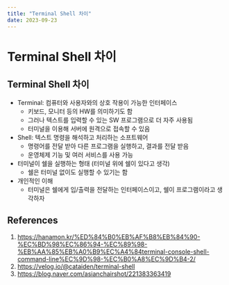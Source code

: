 ```yaml
---
title: "Terminal Shell 차이"
date: 2023-09-23
---
```


# Terminal Shell 차이

## Terminal Shell 차이

- Terminal: 컴퓨터와 사용자와의 상호 작용이 가능한 인터페이스
  - 키보드, 모니터 등의 HW를 의미하기도 함
  - 그러나 텍스트를 입력할 수 있는 SW 프로그램으로 더 자주 사용됨
  - 터미널을 이용해 서버에 원격으로 접속할 수 있음
- Shell: 텍스트 명령을 해석하고 처리하는 소프트웨어
  - 명령어를 전달 받아 다른 프로그램을 실행하고, 결과를 전달 받음
  - 운영체제 기능 및 여러 서비스를 사용 가능
- 터미널이 쉘을 실행하는 형태 (터미널 위에 쉘이 있다고 생각)
  - 쉘은 터미널 없이도 실행할 수 있기는 함
- 개인적인 이해
  - 터미널은 쉘에게 입/출력을 전달하는 인터페이스이고, 쉘이 프로그램이라고 생각하자

## References

1. https://hanamon.kr/%ED%84%B0%EB%AF%B8%EB%84%90-%EC%BD%98%EC%86%94-%EC%89%98-%EB%AA%85%EB%A0%B9%EC%A4%84terminal-console-shell-command-line%EC%9D%98-%EC%B0%A8%EC%9D%B4-2/
2. https://velog.io/@cataiden/terminal-shell
3. https://blog.naver.com/asianchairshot/221383363419
